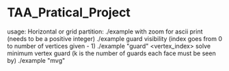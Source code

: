 # TAA_Pratical_Project
usage:
Horizontal or grid partition:
./example
with zoom for ascii print (needs to be a positive integer)
./example <zoom>
guard visibility (index goes from 0 to number of vertices given - 1)
./example <zoom> "guard" <vertex_index>
solve minimum vertex guard (k is the number of guards each face must be seen by)
./example <zoom> "mvg" <k>
